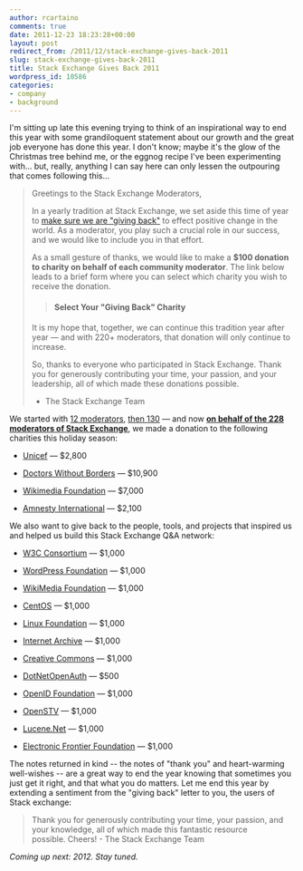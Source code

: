 ```yaml
---
author: rcartaino
comments: true
date: 2011-12-23 18:23:28+00:00
layout: post
redirect_from: /2011/12/stack-exchange-gives-back-2011
slug: stack-exchange-gives-back-2011
title: Stack Exchange Gives Back 2011
wordpress_id: 10586
categories:
- company
- background
---
```


I'm sitting up late this evening trying to think of an inspirational way to end this year with some grandiloquent statement about our growth and the great job everyone has done this year. I don't know; maybe it's the glow of the Christmas tree behind me, or the eggnog recipe I've been experimenting with… but, really, anything I can say here can only lessen the outpouring that comes following this…


<blockquote>Greetings to the Stack Exchange Moderators,

In a yearly tradition at Stack Exchange, we set aside this time of year to [make sure we are "giving back"](../2010/12/stack-overflow-gives-back-2010/) to effect positive change in the world. As a moderator, you play such a crucial role in our success, and we would like to include you in that effort.

As a small gesture of thanks, we would like to make a **$100 donation to charity on behalf of each community moderator**. The link below leads to a brief form where you can select which charity you wish to receive the donation.

> 
> #### ******Select Your "Giving Back" Charity******
> 
> 
It is my hope that, together, we can continue this tradition year after year — and with 220+ moderators, that donation will only continue to increase.

So, thanks to everyone who participated in Stack Exchange. Thank you for generously contributing your time, your passion, and your leadership, all of which made these donations possible.

- The Stack Exchange Team</blockquote>


We started with [12 moderators](http://blog.stackoverflow.com/2009/12/stack-overflow-gives-back/), [then 130](http://blog.stackoverflow.com/2010/12/stack-overflow-gives-back-2010/) — and now **[on behalf of the 228 moderators of Stack Exchange](http://stackexchange.com/about/moderators?by=users)**, we made a donation to the following charities this holiday season:



	
  * [Unicef](http://www.unicefusa.org/) — $2,800

	
  * [Doctors Without Borders](http://www.doctorswithoutborders.org/) — $10,900

	
  * [Wikimedia Foundation](http://wikimediafoundation.org/) — $7,000

	
  * [Amnesty International](http://www.amnesty.org/) — $2,100


We also want to give back to the people, tools, and projects that inspired us and helped us build this Stack Exchange Q&A network:

	
  * [W3C Consortium](http://www.w3.org/) — $1,000

	
  * [WordPress Foundation](http://wordpressfoundation.org/) — $1,000

	
  * [WikiMedia Foundation](http://wikimediafoundation.org/) — $1,000

	
  * [CentOS](http://www.centos.org/) — $1,000

	
  * [Linux Foundation](http://www.linuxfoundation.org/) — $1,000

	
  * [Internet Archive](http://www.archive.org/donate/) — $1,000

	
  * [Creative Commons](https://creativecommons.net/donate/) — $1,000

	
  * [DotNetOpenAuth](http://www.dotnetopenauth.net/) — $500

	
  * [OpenID Foundation](https://openid.net/) — $1,000

	
  * [OpenSTV](http://www.openstv.org/) — $1,000

	
  * [Lucene.Net](http://incubator.apache.org/lucene.net/) — $1,000

	
  * [Electronic Frontier Foundation](http://www.eff.org/) — $1,000


The notes returned in kind -- the notes of "thank you" and heart-warming well-wishes -- are a great way to end the year knowing that sometimes you just get it right, and that what you do matters. Let me end this year by extending a sentiment from the "giving back" letter to you, the users of Stack exchange:


<blockquote>Thank you for generously contributing your time, your passion, and your knowledge, all of which made this fantastic resource possible. Cheers! - The Stack Exchange Team</blockquote>


_Coming up next: 2012. Stay tuned._
